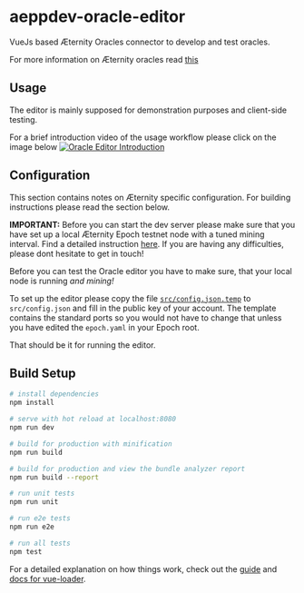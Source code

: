 # aeppdev-oracle-editor

VueJs based Æternity Oracles connector to develop and test oracles.

For more information on Æternity oracles read [this](https://github.com/aeternity/protocol/blob/master/epoch/api/oracle_api_usage.md)

## Usage

The editor is mainly supposed for demonstration purposes and client-side testing. 

For a brief introduction video of the usage workflow please click on the image below 
[![Oracle Editor Introduction](https://user-images.githubusercontent.com/590062/35821941-fdd24f5a-0aaa-11e8-8e8d-0b4435a195e2.png)](https://www.youtube.com/watch?v=rfZ_moWlPhg)

## Configuration

This section contains notes on Æternity specific configuration. For building instructions please read the section below.

**IMPORTANT:** Before you can start the dev server please make sure that you have set up a local Æternity Epoch testnet node with a tuned mining interval. Find a detailed instruction [here](https://github.com/aeternity/dev-tools/blob/master/INSTALL.md). If you are having any difficulties, please dont hesitate to get in touch!

Before you can test the Oracle editor you have to make sure, that your local node is running *and mining!*

To set up the editor please copy the file [`src/config.json.temp`](https://github.com/tillkolter/aeppdev-oracle-editor/blob/master/src/config.json.template) to `src/config.json` and fill in the public key of your account. The template contains the standard ports so you would not have to change that unless you have edited the `epoch.yaml` in your Epoch root.

That should be it for running the editor.

## Build Setup


``` bash
# install dependencies
npm install

# serve with hot reload at localhost:8080
npm run dev

# build for production with minification
npm run build

# build for production and view the bundle analyzer report
npm run build --report

# run unit tests
npm run unit

# run e2e tests
npm run e2e

# run all tests
npm test
```

For a detailed explanation on how things work, check out the [guide](http://vuejs-templates.github.io/webpack/) and [docs for vue-loader](http://vuejs.github.io/vue-loader).
